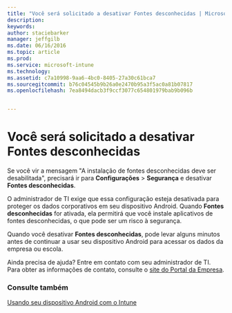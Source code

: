 ```yaml
---
title: "Você será solicitado a desativar Fontes desconhecidas | Microsoft Intune"
description: 
keywords: 
author: staciebarker
manager: jeffgilb
ms.date: 06/16/2016
ms.topic: article
ms.prod: 
ms.service: microsoft-intune
ms.technology: 
ms.assetid: c7a10998-9aa6-4bc0-8405-27a30c61bca7
ms.sourcegitcommit: b76c04545b9b26a0e2470b95a3f5ac0a81b07817
ms.openlocfilehash: 7ea8494dacb3f9ccf3077c654801979bab9b096b


---
```


# Você será solicitado a desativar Fontes desconhecidas

Se você vir a mensagem "A instalação de fontes desconhecidas deve ser desabilitada", precisará ir para **Configurações** > **Segurança** e desativar **Fontes desconhecidas**. 

O administrador de TI exige que essa configuração esteja desativada para proteger os dados corporativos em seu dispositivo Android. Quando **Fontes desconhecidas** for ativada, ela permitirá que você instale aplicativos de fontes desconhecidas, o que pode ser um risco à segurança.

Quando você desativar **Fontes desconhecidas**, pode levar alguns minutos antes de continuar a usar seu dispositivo Android para acessar os dados da empresa ou escola.

Ainda precisa de ajuda? Entre em contato com seu administrador de TI. Para obter as informações de contato, consulte o [site do Portal da Empresa](http://portal.manage.microsoft.com).

### Consulte também
[Usando seu dispositivo Android com o Intune](using-your-android-device-with-intune.md)



<!--HONumber=Jun16_HO3-->


